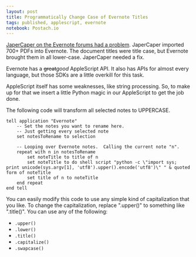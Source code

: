 ```yaml
---
layout: post
title: Programmatically Change Case of Evernote Titles
tags: published, applescript, evernote
notebook: Postach.io
---
```


[JaperCaper on the Evernote forums had a problem](https://discussion.evernote.com/topic/49538-programmatically-change-case-of-note-titles/). JaperCaper imported 700+ PDFs into Evernote. The document titles were title case, but Evernote brought them in all lower-case. JaperCaper needed a fix.

Evernote has a <strike>great</strike>_good_ AppleScript API. It also has APIs for almost every language, but those SDKs are a little overkill for this task.

AppleScript itself has some weaknesses, like string processing. So, to make up for that we insert a little Python magic in our AppleScript to get the job done.

The following code will transform all selected notes to UPPERCASE.


```AppleScript
tell application "Evernote"
    -- Set the notes you want to rename here.
    -- Just getting every selected note
    set notesToRename to selection

    -- Looping over Evernote notes.  Calling the current note "n".
    repeat with n in notesToRename
        set noteTitle to title of n
        set noteTitle to do shell script "python -c \"import sys; print unicode(sys.argv[1], 'utf8').upper().encode('utf8')\" " & quoted form of noteTitle
        set title of n to noteTitle
    end repeat
end tell
```

You can easily modify this code to use any simple kind of capitalization that you like. To change the capitalization, replace ".upper()" to something like ".title()". You can use any of the following:

  * `.upper()`
  * `.lower()`
  * `.title()`
  * `.capitalize()`
  * `.swapcase()`
